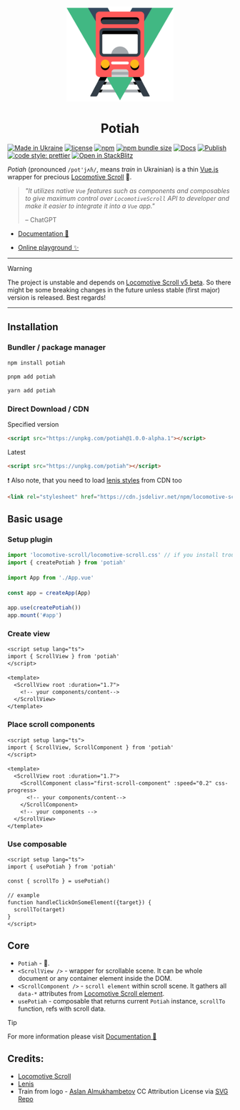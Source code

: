 <p align="center">
  <a href="https://potiah.somespecial.one" target="_blank" rel="noopener noreferrer">
    <img width="240" src="https://raw.githubusercontent.com/somespecialone/potiah/main/docs/public/logo.svg" alt="potiah logo">
  </a>
  <h1 align="center">Potiah</h1>
</p>

[![Made in Ukraine](https://img.shields.io/badge/made_in-ukraine-ffd700.svg?labelColor=0057b7)](https://stand-with-ukraine.pp.ua)
[![license](https://img.shields.io/github/license/somespecialone/potiah)](https://github.com/somespecialone/potiah/blob/main/LICENSE)
[![npm](https://img.shields.io/npm/v/potiah)](https://www.npmjs.com/package/potiah)
[![npm bundle size](https://img.shields.io/bundlephobia/minzip/potiah)](https://bundlephobia.com/package/potiah)
[![Docs](https://github.com/somespecialone/potiah/actions/workflows/docs.yml/badge.svg)](https://github.com/somespecialone/potiah/actions/workflows/docs.yml)
[![Publish](https://github.com/somespecialone/potiah/actions/workflows/publish.yml/badge.svg)](https://github.com/somespecialone/potiah/actions/workflows/publish.yml)
[![code style: prettier](https://img.shields.io/badge/code_style-prettier-ff69b4.svg?style=flat)](https://github.com/prettier/prettier)
[![Open in StackBlitz](https://developer.stackblitz.com/img/open_in_stackblitz_small.svg)](https://stackblitz.com/github/somespecialone/potiah/tree/main/playground/?file=src%2Fpages%2FHomeRoute.vue&title=Potiah%20Playground)

_Potiah_ (pronounced `/pot'jʌɦ/`, means _train_ in Ukrainian) is a thin [Vue.js](https://vuejs.org) wrapper for
precious [Locomotive Scroll](https://github.com/locomotivemtl/locomotive-scroll) 🚂.

> _"It utilizes native `Vue` features such as components and composables to give maximum control over `LocomotiveScroll`
> API to developer and make it easier to integrate it into a `Vue` app."_
>
> &ndash; ChatGPT

* [Documentation 📖](https://potiah.somespecial.one)

* [Online playground ✨](https://stackblitz.com/github/somespecialone/potiah/tree/main/playground/?file=src%2Fpages%2FHomeRoute.vue&title=Potiah%20Playground)

---

> [!WARNING]
> The project is unstable and depends
> on [Locomotive Scroll v5 beta](https://github.com/locomotivemtl/locomotive-scroll/tree/v5-beta).
> So there might be some breaking changes in the future unless stable (first major) version is released. Best regards!

---

## Installation

### Bundler / package manager

```sh
npm install potiah
```

```sh
pnpm add potiah
```

```sh
yarn add potiah
```

### Direct Download / CDN

Specified version

```html
<script src="https://unpkg.com/potiah@1.0.0-alpha.1"></script>
```

Latest

```html
<script src="https://unpkg.com/potiah"></script>
```

❗ Also note, that you need to load [lenis styles](https://github.com/studio-freight/lenis#considerations) from CDN too

```html
<link rel="stylesheet" href="https://cdn.jsdelivr.net/npm/locomotive-scroll@beta/bundled/locomotive-scroll.css">
```

## Basic usage

### Setup plugin

```js
import 'locomotive-scroll/locomotive-scroll.css' // if you install trough package manager  
import { createPotiah } from 'potiah'

import App from './App.vue'

const app = createApp(App)

app.use(createPotiah())
app.mount('#app')
```

### Create view

```vue
<script setup lang="ts">
import { ScrollView } from 'potiah'
</script>

<template>
  <ScrollView root :duration="1.7">
    <!-- your components/content-->
  </ScrollView>
</template>
```

### Place scroll components

```vue
<script setup lang="ts">
import { ScrollView, ScrollComponent } from 'potiah'
</script>

<template>
  <ScrollView root :duration="1.7">
    <ScrollComponent class="first-scroll-component" :speed="0.2" css-progress>
      <!-- your components/content-->
    </ScrollComponent>
    <!-- your components -->
  </ScrollView>
</template>
```

### Use composable

```vue
<script setup lang="ts">
import { usePotiah } from 'potiah'

const { scrollTo } = usePotiah()

// example
function handleClickOnSomeElement({target}) {
  scrollTo(target)
}
</script>
```

## Core

* `Potiah` - 🚂.
* `<ScrollView />` - wrapper for scrollable scene. It can be whole document or any container element inside the DOM.
* `<ScrollComponent />` - `scroll element` within scroll scene. It gathers all `data-*`
  attributes from [Locomotive Scroll element](https://scroll.locomotive.ca/docs/#/attributes).
* `usePotiah` - composable that returns current `Potiah` instance, `scrollTo` function, refs with scroll data.

> [!TIP]
> For more information please visit [Documentation 📖](https://potiah.somespecial.one)

## Credits:
* [Locomotive Scroll](https://github.com/locomotivemtl/locomotive-scroll)
* [Lenis](https://github.com/studio-freight/lenis)
* Train from logo - [Aslan Almukhambetov](https://dribbble.com/reggid) CC Attribution License via [SVG Repo](https://www.svgrepo.com/)
